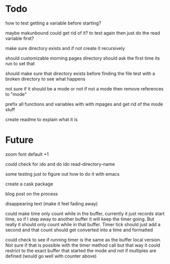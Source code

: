 # Todo

how to test getting a variable before starting?



maybe makunbound could get rid of it?
 to test again
 then just do the read variable first?


make sure directory exists and if not
 create it recursively





should customizable morning pages directory
should ask the first time its run to set that


should make sure that directory exists before finding the file
 test with a broken directory to see what happens


not sure if it should be a mode or not
if not a mode then remove references to "mode"


prefix all functions and variables with with mpages
 and get rid of the mode stuff


create readme to explain what it is


# Future
zoom font default +1

could check for ido and do ido read-directory-name

some testing just to figure out how to do it with emacs

create a cask package

blog post on the process

disappearing text (make it feel fading away)

could make time only count while in the buffer, currently
it just records start time, so if I step away to another
buffer it will keep the timer going. But really it should only
count while in that buffer. Timer tick should just add a second
and that count should get converted into a time and formatted


could check to see if running timer is the same as the buffer local
version. Not sure if that is possible with the timer method call
but that way it could restrict to the exact buffer that started the mode
and not if multiples are defined (would go well with counter above)
